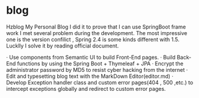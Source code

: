 # blog
Hzblog
My Personal Blog I did it to prove that I can use SpringBoot frame work
I met several problem during the development. The most impressive one is the version confilict , Spring 2.4 is some kinds different with 1.5.
Lucklly I solve it by reading official document.

· Use components from Semantic UI to build Front-End pages.
· Build Back-End functions by using the Spring Boot + Thymeleaf + JPA 
· Encrypt the administrator password by MD5 to resist cyber hacking from the internet
· Edit and typesetting blog text with the MarkDown Editor(editor.md)
· Develop Exception handler class and custom error pages(404 , 500 ,etc.) to intercept exceptions globally and redirect to custom error pages.
